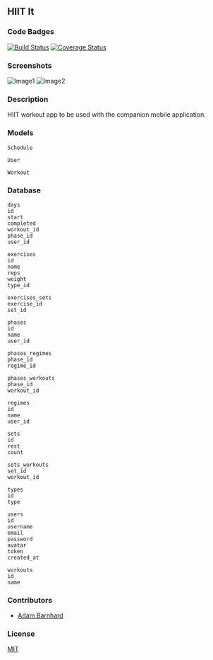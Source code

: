 ## HIIT It
### Code Badges
[![Build Status](https://travis-ci.org/ABarnhard/trainer.svg)](https://travis-ci.org/ABarnhard/trainer)
[![Coverage Status](https://coveralls.io/repos/ABarnhard/trainer/badge.png)](https://coveralls.io/r/ABarnhard/trainer)

### Screenshots
![Image1](https://raw.githubusercontent.com/nss-cohort-2014-06-07/express-template/master/docs/screenshots/one.jpg)
![Image2](https://raw.githubusercontent.com/nss-cohort-2014-06-07/express-template/master/docs/screenshots/two.jpg)

### Description
HIIT workout app to be used with the companion mobile application.

### Models
```
Schedule
```

```
User
```

```
Workout
```

### Database
```
days
id
start
completed
workout_id
phase_id
user_id
```

```
exercises
id
name
reps
weight
type_id
```

```
exercises_sets
exercise_id
set_id
```

```
phases
id
name
user_id
```

```
phases_regimes
phase_id
regime_id
```

```
phases_workouts
phase_id
workout_id
```

```
regimes
id
name
user_id
```

```
sets
id
rest
count
```

```
sets_workouts
set_id
workout_id
```

```
types
id
type
```

```
users
id
username
email
password
avatar
token
created_at
```

```
workouts
id
name
```

### Contributors
- [Adam Barnhard](https://github.com/abarnhard)

### License
[MIT](LICENSE)